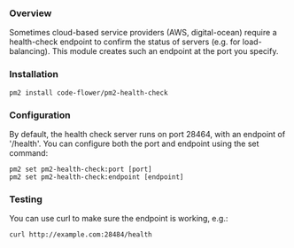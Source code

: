 
### Overview

Sometimes cloud-based service providers (AWS, digital-ocean) require a health-check endpoint to confirm the status of servers (e.g. for load-balancing). This module creates such an endpoint at the port you specify.

### Installation

```
pm2 install code-flower/pm2-health-check
```

### Configuration

By default, the health check server runs on port 28464, with an endpoint of '/health'. You can configure both the port and endpoint using the set command:

```
pm2 set pm2-health-check:port [port]
pm2 set pm2-health-check:endpoint [endpoint]
```

### Testing

You can use curl to make sure the endpoint is working, e.g.:

```
curl http://example.com:28484/health
```